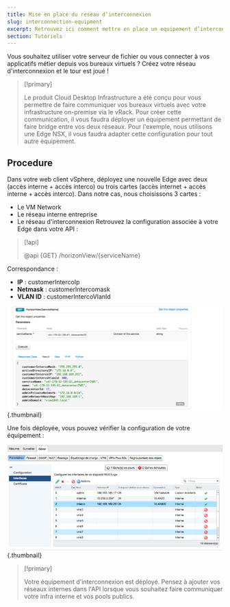 ```yaml
---
title: Mise en place du reseau d’interconnexion
slug: interconnection-equipment
excerpt: Retrouvez ici comment mettre en place un equipement d’interconnexion
section: Tutoriels
---
```


Vous souhaitez utiliser votre serveur de fichier ou vous connecter à vos applicatifs métier depuis vos bureaux virtuels ?
Créez votre réseau d'interconnexion et le tour est joué !


> [!primary]
>
> Le produit Cloud Desktop Infrastructure a été conçu pour vous permettre de faire communiquer vos bureaux virtuels avec votre infrastructure on-premise via le vRack. Pour créer cette communication, il vous faudra déployer un équipement permettant de faire bridge entre vos deux réseaux.
> Pour l'exemple, nous utilisons une Edge NSX, il vous faudra adapter cette configuration pour tout autre équipement.
> 


## Procedure
Dans votre web client vSphere, déployez une nouvelle Edge avec deux (accès interne + accès interco) ou trois cartes (accès internet + accès interne + accès interco). Dans notre cas, nous choisissons 3 cartes :
- Le VM Network
- Le réseau interne entreprise
- Le réseau d'interconnexion
Retrouvez la configuration associée à votre Edge dans votre API :

> [!api]
>
> @api {GET} /horizonView/{serviceName}
> 
Correspondance :
- **IP** : customerIntercoIp
- **Netmask** : customerIntercomask
- **VLAN ID** : customerIntercoVlanId

![AccesPoint](images/image1.png){.thumbnail}

Une fois déployée, vous pouvez vérifier la configuration de votre équipement :


![AccesPoint](images/image2.png){.thumbnail}



> [!primary]
>
> Votre équipement d'interconnexion est déployé.
> Pensez à ajouter vos réseaux internes dans l'API lorsque vous souhaitez faire communiquer votre infra interne et vos pools publics.
> 